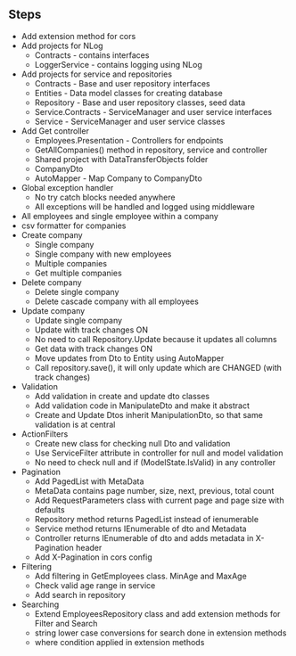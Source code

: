 ﻿## Steps
- Add extension method for cors
- Add projects for NLog
  - Contracts - contains interfaces
  - LoggerService - contains logging using NLog
- Add projects for service and repositories
  - Contracts - Base and user repository interfaces
  - Entities - Data model classes for creating database
  - Repository - Base and user repository classes, seed data
  - Service.Contracts - ServiceManager and user service interfaces
  - Service - ServiceManager and user service classes
- Add Get controller
  - Employees.Presentation - Controllers for endpoints
  - GetAllCompanies() method in repository, service and controller
  - Shared project with DataTransferObjects folder
  - CompanyDto
  - AutoMapper - Map Company to CompanyDto
- Global exception handler
  - No try catch blocks needed anywhere
  - All exceptions will be handled and logged using middleware
- All employees and single employee within a company
- csv formatter for companies
- Create company
  - Single company
  - Single company with new employees
  - Multiple companies
  - Get multiple companies
- Delete company
  - Delete single company
  - Delete cascade company with all employees
- Update company
  - Update single company
  - Update with track changes ON
  - No need to call Repository.Update because it updates all columns
  - Get data with track changes ON
  - Move updates from Dto to Entity using AutoMapper
  - Call repository.save(), it will only update which are CHANGED (with track changes)
- Validation
  - Add validation in create and update dto classes
  - Add validation code in ManipulateDto and make it abstract
  - Create and Update Dtos inherit ManipulationDto, so that same validation is at central
- ActionFilters
  - Create new class for checking null Dto and validation
  - Use ServiceFilter attribute in controller for null and model validation
  - No need to check null and if (ModelState.IsValid) in any controller
- Pagination
  - Add PagedList with MetaData
  - MetaData contains page number, size, next, previous, total count
  - Add RequestParameters class with current page and page size with defaults
  - Repository method returns PagedList instead of ienumerable
  - Service method returns IEnumerable of dto and Metadata
  - Controller returns IEnumerable of dto and adds metadata in X-Pagination header
  - Add X-Pagination in cors config
- Filtering
  - Add filtering in GetEmployees class. MinAge and MaxAge
  - Check valid age range in service
  - Add search in repository
- Searching
  - Extend EmployeesRepository class and add extension methods for Filter and Search
  - string lower case conversions for search done in extension methods
  - where condition applied in extension methods